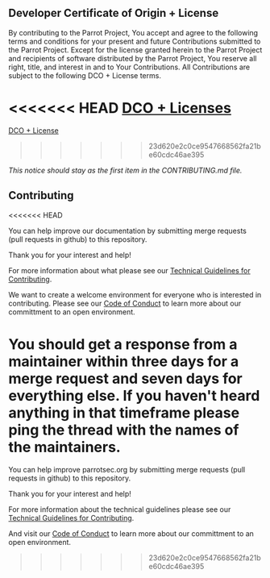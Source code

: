 ## Developer Certificate of Origin + License

By contributing to the Parrot Project, You accept and agree to the following terms and
conditions for your present and future Contributions submitted to the Parrot Project.
Except for the license granted herein to the Parrot Project and recipients of software
distributed by the Parrot Project, You reserve all right, title, and interest in and to
Your Contributions. All Contributions are subject to the following DCO + License
terms.

<<<<<<< HEAD
[DCO + Licenses](LICENSES.md)
=======
[DCO + License](https://nest.parrotsec.org/parrot-organization/community/blob/master/DCO_licenses.md)
>>>>>>> 23d620e2c0ce9547668562fa21be60cdc46ae395

_This notice should stay as the first item in the CONTRIBUTING.md file._

## Contributing
<<<<<<< HEAD

You can help improve our documentation by submitting merge requests (pull requests in github) to this repository.

Thank you for your interest and help!

For more information about what please see our [Technical Guidelines for Contributing](https://nest.parrotsec.org/parrot-organization/community/blob/master/Tech-GL-4C.md).

We want to create a welcome environment for everyone who is interested in contributing. Please see our [Code of Conduct](https://nest.parrotsec.org/parrot-organization/community/blob/master/code-of-conduct.md) to learn more about our committment to an open environment.

You should get a response from a maintainer within three days for a merge request and seven days for everything else. If you haven't heard anything in that timeframe please ping the thread with the names of the maintainers.
=======

You can help improve parrotsec.org by submitting merge requests (pull requests in github) to this repository.

Thank you for your interest and help!

For more information about the technical guidelines please see our [Technical Guidelines for Contributing](https://nest.parrotsec.org/parrot-organization/community/blob/master/Tech-GL-4C.md).

And visit our [Code of Conduct](https://nest.parrotsec.org/parrot-organization/community/blob/master/code-of-conduct.md) to learn more about our committment to an open environment.


>>>>>>> 23d620e2c0ce9547668562fa21be60cdc46ae395
